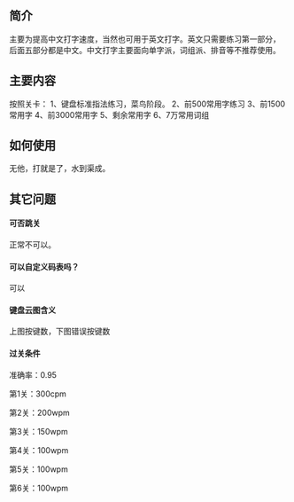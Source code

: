 ## 简介
主要为提高中文打字速度，当然也可用于英文打字。英文只需要练习第一部分， 后面五部分都是中文。中文打字主要面向单字派，词组派、排音等不推荐使用。

## 主要内容

按照关卡：
1、键盘标准指法练习，菜鸟阶段。
2、前500常用字练习
3、前1500常用字
4、前3000常用字
5、剩余常用字
6、7万常用词组


## 如何使用

无他，打就是了，水到渠成。


## 其它问题

#### 可否跳关

正常不可以。

#### 可以自定义码表吗？

可以


#### 键盘云图含义

上图按键数，下图错误按键数

#### 过关条件

准确率：0.95


第1关：300cpm

第2关：200wpm

第3关：150wpm

第4关：100wpm

第5关：100wpm

第6关：100wpm





